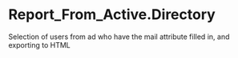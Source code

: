 # Report_From_Active.Directory
Selection of users from ad who have the mail attribute filled in, and exporting to HTML

